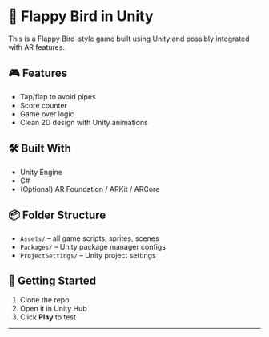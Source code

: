 # 🐤 Flappy Bird in Unity

This is a Flappy Bird-style game built using Unity and possibly integrated with AR features.

## 🎮 Features
- Tap/flap to avoid pipes
- Score counter
- Game over logic
- Clean 2D design with Unity animations

## 🛠️ Built With
- Unity Engine
- C#
- (Optional) AR Foundation / ARKit / ARCore

## 📦 Folder Structure
- `Assets/` – all game scripts, sprites, scenes
- `Packages/` – Unity package manager configs
- `ProjectSettings/` – Unity project settings

## 🚀 Getting Started
1. Clone the repo:
2. Open it in Unity Hub
3. Click **Play** to test

---
